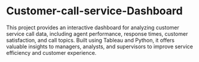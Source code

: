 # Customer-call-service-Dashboard
This project provides an interactive dashboard for analyzing customer service call data, including agent performance, response times, customer satisfaction, and call topics. Built using Tableau and Python, it offers valuable insights to managers, analysts, and supervisors to improve service efficiency and customer experience.
